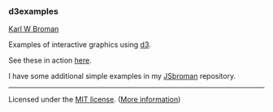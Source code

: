 ### d3examples

[Karl W Broman](http://kbroman.org)

Examples of interactive graphics using [d3](http://d3js.org).

See these in action [here](http://www.biostat.wisc.edu/~kbroman/D3).

I have some additional simple examples in my [JSbroman](http://github.com/kbroman/JSbroman) repository.

---
Licensed under the [MIT license](License.md). ([More information](http://en.wikipedia.org/wiki/MIT_License))
